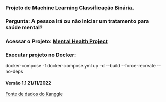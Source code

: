 ### Projeto de Machine Learning Classificação Binária.
### Pergunta: A pessoa irá ou não iniciar um tratamento para saúde mental?

### Acessar o Projeto: [Mental Health Project](https://mental-health-ti.herokuapp.com/)

### Executar projeto no Docker:
docker-compose -f docker-compose.yml up  -d --build --force-recreate --no-deps

#### Versão 1.1 21/11/2022

[Fonte de dados do Kanggle](https://www.kaggle.com/datasets/osmi/mental-health-in-tech-survey?resource=download&select=survey.csv)
